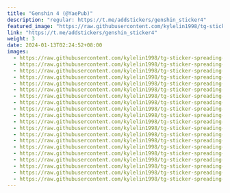 ```yaml
---
title: "Genshin 4 (@YaePub)"
description: "regular: https://t.me/addstickers/genshin_sticker4"
featured_image: "https://raw.githubusercontent.com/kylelin1998/tg-sticker-spreading-worldwide-images/main/img/30731af2-0b8d-4f0d-8529-a260e7057ec5.jpg"
link: "https://t.me/addstickers/genshin_sticker4"
weight: 3
date: 2024-01-13T02:24:52+08:00
images:
  - https://raw.githubusercontent.com/kylelin1998/tg-sticker-spreading-worldwide-images/main/img/30731af2-0b8d-4f0d-8529-a260e7057ec5.jpg
  - https://raw.githubusercontent.com/kylelin1998/tg-sticker-spreading-worldwide-images/main/img/0eb77949-5fa0-444b-a62d-d526fc97fda2.jpg
  - https://raw.githubusercontent.com/kylelin1998/tg-sticker-spreading-worldwide-images/main/img/14b2a1f3-2b31-49c2-8455-4cd85e3f9b1f.jpg
  - https://raw.githubusercontent.com/kylelin1998/tg-sticker-spreading-worldwide-images/main/img/952881ef-eba1-4439-84a8-64b0dacc546c.jpg
  - https://raw.githubusercontent.com/kylelin1998/tg-sticker-spreading-worldwide-images/main/img/060c089b-1ef3-4089-afaf-231b2bb12ebf.jpg
  - https://raw.githubusercontent.com/kylelin1998/tg-sticker-spreading-worldwide-images/main/img/79ec855a-dc44-4eec-a67d-169622eaf5db.jpg
  - https://raw.githubusercontent.com/kylelin1998/tg-sticker-spreading-worldwide-images/main/img/a12e6126-dd68-4d11-9842-0e18443618c6.jpg
  - https://raw.githubusercontent.com/kylelin1998/tg-sticker-spreading-worldwide-images/main/img/a750a247-edaa-4c36-b698-cf097a19b15d.jpg
  - https://raw.githubusercontent.com/kylelin1998/tg-sticker-spreading-worldwide-images/main/img/10f0b6d2-e65e-42ac-aeec-761b842607b8.jpg
  - https://raw.githubusercontent.com/kylelin1998/tg-sticker-spreading-worldwide-images/main/img/6b9a1886-ae39-47cf-ab44-eec0ad186f1b.jpg
  - https://raw.githubusercontent.com/kylelin1998/tg-sticker-spreading-worldwide-images/main/img/7de4d974-f4f5-4b43-8554-36b6e563af13.jpg
  - https://raw.githubusercontent.com/kylelin1998/tg-sticker-spreading-worldwide-images/main/img/106815a8-e10e-4273-a413-918713fcdf8b.jpg
  - https://raw.githubusercontent.com/kylelin1998/tg-sticker-spreading-worldwide-images/main/img/e9bd6312-4d4a-4dcd-bd6a-16c371d715e5.jpg
  - https://raw.githubusercontent.com/kylelin1998/tg-sticker-spreading-worldwide-images/main/img/bc36f16a-c7c1-4d9a-81c3-d64507147a17.jpg
  - https://raw.githubusercontent.com/kylelin1998/tg-sticker-spreading-worldwide-images/main/img/16131f21-ed51-4ec2-bb3a-105c1950120f.jpg
  - https://raw.githubusercontent.com/kylelin1998/tg-sticker-spreading-worldwide-images/main/img/d69c5061-18e9-45d5-9461-e9d8cb531499.jpg
  - https://raw.githubusercontent.com/kylelin1998/tg-sticker-spreading-worldwide-images/main/img/5570aada-caf3-4a42-96be-9ffbb8be09db.jpg
  - https://raw.githubusercontent.com/kylelin1998/tg-sticker-spreading-worldwide-images/main/img/b03a6723-ef60-4a77-a6a0-f701884a0cef.jpg
  - https://raw.githubusercontent.com/kylelin1998/tg-sticker-spreading-worldwide-images/main/img/6e057a65-c85b-4367-baf2-94524d6934e3.jpg
  - https://raw.githubusercontent.com/kylelin1998/tg-sticker-spreading-worldwide-images/main/img/11d09e1e-c3ab-4ca0-94f5-960f3aa7601e.jpg
---
```

